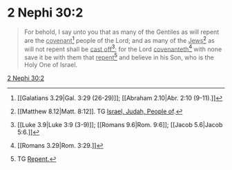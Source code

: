 # 2 Nephi 30:2

> For behold, I say unto you that as many of the Gentiles as will repent are the <u>covenant</u>[^a] people of the Lord; and as many of the <u>Jews</u>[^b] as will not repent shall be <u>cast off</u>[^c]; for the Lord <u>covenanteth</u>[^d] with none save it be with them that <u>repent</u>[^e] and believe in his Son, who is the Holy One of Israel.

[2 Nephi 30:2](https://www.churchofjesuschrist.org/study/scriptures/bofm/2-ne/30?lang=eng&id=p2#p2)


[^a]: [[Galatians 3.29|Gal. 3:29 (26-29)]]; [[Abraham 2.10|Abr. 2:10 (9-11).]]
[^b]: [[Matthew 8.12|Matt. 8:12]]. TG [Israel, Judah, People of](https://www.churchofjesuschrist.org/study/scriptures/tg/israel-judah-people-of?lang=eng).
[^c]: [[Luke 3.9|Luke 3:9 (3-9)]]; [[Romans 9.6|Rom. 9:6]]; [[Jacob 5.6|Jacob 5:6.]]
[^d]: [[Romans 3.29|Rom. 3:29.]]
[^e]: TG [Repent.](https://www.churchofjesuschrist.org/study/scriptures/tg/repent?lang=eng)

